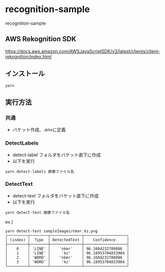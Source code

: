 # recognition-sample
recognition-sample

## AWS Rekognition SDK
https://docs.aws.amazon.com/AWSJavaScriptSDK/v3/latest/clients/client-rekognition/index.html

## インストール
```
yarn
```

## 実行方法
### 共通
- バケット作成、.envに定義

### DetectLabels
- detect-label フォルダをバケット直下に作成
- 以下を実行
```
yarn detect-labels 画像ファイル名
```

### DetectText
- detect-text フォルダをバケット直下に作成
- 以下を実行
```
yarn detect-text 画像ファイル名
```

ex.)
```
yarn detect-text sampleImages/nkmr_kz.png
┌─────────┬────────┬──────────────┬───────────────────┐
│ (index) │  Type  │ DetectedText │    Confidence     │
├─────────┼────────┼──────────────┼───────────────────┤
│    0    │ 'LINE' │    'nkmr'    │ 96.1604232788086  │
│    1    │ 'LINE' │     'kz'     │ 96.18953704833984 │
│    2    │ 'WORD' │    'nkmr'    │ 96.1604232788086  │
│    3    │ 'WORD' │     'kz'     │ 96.18953704833984 │
└─────────┴────────┴──────────────┴───────────────────┘
```
